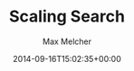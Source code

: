 ﻿---
title: Scaling Search
author: Max Melcher
aliases:
   - "/post/2014-09-16-/"
2014: "09"
type: post
date: 2014-09-16T15:02:35+00:00
draft: true
url: /?p=1725
categories:
  - Search
  - SharePoint 2013

---
